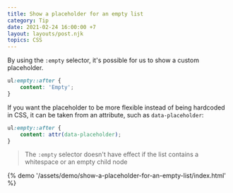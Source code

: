 ```yaml
---
title: Show a placeholder for an empty list
category: Tip
date: 2021-02-24 16:00:00 +7
layout: layouts/post.njk
topics: CSS
---
```


By using the `:empty` selector, it's possible for us to show a custom placeholder.

```css
ul:empty::after {
    content: 'Empty';
}
```

If you want the placeholder to be more flexible instead of being hardcoded in CSS, it can be taken from an attribute, such as `data-placeholder`:

```css
ul:empty::after {
    content: attr(data-placeholder);
}
```

> The `:empty` selector doesn't have effect if the list contains a whitespace or an empty child node

{% demo '/assets/demo/show-a-placeholder-for-an-empty-list/index.html' %}
